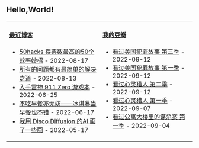 ## Hello,World!

<table width="95%">
<tr>
<td valign="top" width="50%">

#### <a href="https://blog.acwinds.com" target="_blank">最近博客</a>

<!-- blog starts -->
* <a href='https://blog.acwinds.com/%E5%BF%83%E6%83%85%E9%9A%8F%E7%AC%94/2022/08/17/top_50_productivity_hacks.html' target='_blank'>50hacks 得票数最高的50个效率妙招</a> - 2022-08-17
* <a href='https://blog.acwinds.com/%E5%BF%83%E6%83%85%E9%9A%8F%E7%AC%94/2022/08/13/this-is-the-way.html' target='_blank'>所有的问题都有最简单的解决之道</a> - 2022-08-13
* <a href='https://blog.acwinds.com/%E5%BF%83%E6%83%85%E9%9A%8F%E7%AC%94/2022/06/25/911zero.html' target='_blank'>入手雷神 911 Zero 游戏本</a> - 2022-06-25
* <a href='https://blog.acwinds.com/2022/06/17/breakfast.html' target='_blank'>不吃早餐亦无妨——冰淇淋当早餐也不错</a> - 2022-06-17
* <a href='https://blog.acwinds.com/%E6%95%B0%E7%A0%81%E7%8E%A9%E5%AE%B6/2022/05/17/e6-88-91-e7-94-a8-disco-diffusion-e7-9a-84ai-e7-94-bb-e4-ba-86-e4-b8-80-e4-ba-9b-e7-94-bb.html' target='_blank'>我用 Disco Diffusion 的AI 画了一些画</a> - 2022-05-17
<!-- blog ends -->
</td>

<td valign="top" width="50%">

#### <a href="https://www.douban.com/people/140078908/" target="_blank">我的豆瓣</a>

<!-- douban starts -->
* <a href='http://movie.douban.com/subject/26762920/' target='_blank'>看过美国犯罪故事 第三季</a> - 2022-09-12
* <a href='http://movie.douban.com/subject/26101233/' target='_blank'>看过美国犯罪故事 第一季</a> - 2022-09-12
* <a href='http://movie.douban.com/subject/27008551/' target='_blank'>看过心灵猎人 第二季</a> - 2022-09-12
* <a href='http://movie.douban.com/subject/26691486/' target='_blank'>看过心灵猎人 第一季</a> - 2022-09-07
* <a href='http://movie.douban.com/subject/35169965/' target='_blank'>看过公寓大楼里的谋杀案 第一季</a> - 2022-09-04
<!-- douban ends -->


</td>

</tr>
</table>
